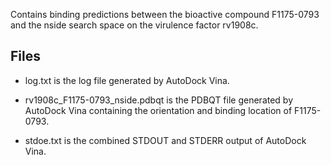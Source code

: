 Contains binding predictions between the bioactive compound F1175-0793 and the nside search space on the virulence factor rv1908c.

## Files

- log.txt is the log file generated by AutoDock Vina.

- rv1908c_F1175-0793_nside.pdbqt is the PDBQT file generated by AutoDock Vina containing the orientation and binding location of F1175-0793.

- stdoe.txt is the combined STDOUT and STDERR output of AutoDock Vina.

